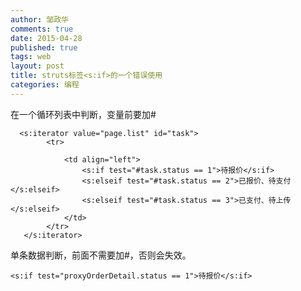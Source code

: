 ```yaml
---
author: 邹政华
comments: true
date: 2015-04-28
published: true 
tags: web
layout: post
title: struts标签<s:if>的一个错误使用
categories: 编程 
---
```


在一个循环列表中判断，变量前要加#

	  <s:iterator value="page.list" id="task">
			<tr>
	
	         	<td align="left">
					<s:if test="#task.status == 1">待报价</s:if>
	         	    <s:elseif test="#task.status == 2">已报价、待支付</s:elseif>
	         	    <s:elseif test="#task.status == 3">已支付、待上传</s:elseif>
	       		</td>     
			</tr>
	   </s:iterator>


单条数据判断，前面不需要加#，否则会失效。

	<s:if test="proxyOrderDetail.status == 1">待报价</s:if>
